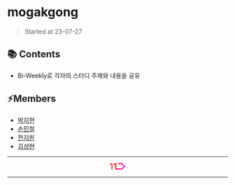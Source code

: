 # mogakgong

> Started at 23-07-27

## 📚 Contents

- Bi-Weekly로 각자의 스터디 주제와 내용을 공유

## ⚡️Members

- [박지현](https://github.com/jihyunhillpark)
- [손민철](https://github.com/Minchul-Son)
- [전지원](https://github.com/kworkbee)
- [김성현](https://github.com/kim-svadoz)

<hr />
<p align="center">
    <img width="7%" alt="_2021-05-12__1 58 58" src="https://raw.githubusercontent.com/11st-corp/.github/main/profile/img/11st_logo.png?raw=true">
</p>
<hr />
